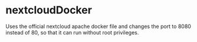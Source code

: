 # nextcloudDocker
Uses the official nextcloud apache docker file and changes the port to 8080 instead of 80, so that it can run without root privileges.
